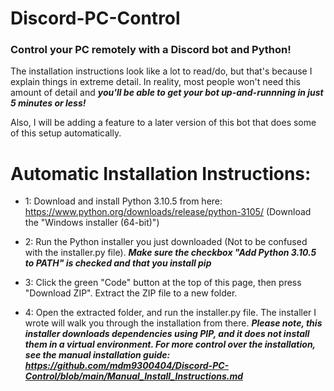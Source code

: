 # Discord-PC-Control

### Control your PC remotely with a Discord bot and Python!


The installation instructions look like a lot to read/do, but that's because I explain things in extreme detail. In reality, most people won't need this amount of detail and ***you'll be able to get your bot up-and-runnning in just 5 minutes or less!***

Also, I will be adding a feature to a later version of this bot that does some of this setup automatically.

# Automatic Installation Instructions:

* 1: Download and install Python 3.10.5 from here: https://www.python.org/downloads/release/python-3105/ (Download the "Windows installer (64-bit)")

* 2: Run the Python installer you just downloaded (Not to be confused with the installer.py file). ***Make sure the checkbox "Add Python 3.10.5 to PATH" is checked and that you install pip***

* 3: Click the green "Code" button at the top of this page, then press "Download ZIP". Extract the ZIP file to a new folder.

* 4: Open the extracted folder, and run the installer.py file. The installer I wrote will walk you through the installation from there. ***Please note, this installer downloads dependencies using PIP, and it does not install them in a virtual environment. For more control over the installation, see the manual installation guide: https://github.com/mdm9300404/Discord-PC-Control/blob/main/Manual_Install_Instructions.md***
